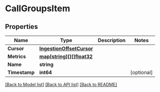# CallGroupsItem

## Properties

Name | Type | Description | Notes
------------ | ------------- | ------------- | -------------
**Cursor** | [**IngestionOffsetCursor**](IngestionOffsetCursor.md) |  | 
**Metrics** | [**map[string][][]float32**](array.md) |  | 
**Name** | **string** |  | 
**Timestamp** | **int64** |  | [optional] 

[[Back to Model list]](../README.md#documentation-for-models) [[Back to API list]](../README.md#documentation-for-api-endpoints) [[Back to README]](../README.md)


